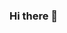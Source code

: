### Hi there 👋

<!--
**aisilasha/aisilasha** is a ✨ _special_ ✨ repository because its `README.md` (this file) appears on your GitHub profile.

Here are some ideas to get you started:
- 💕 I'm a first year bachelor student in Innopolis University
- 🔭 I’m currently introducing myself to gamedev world by making smallest tiniest ever game (just practice)
- 🌱 I’m currently learning Godot and Aseprite
- 🤔 I’m looking for help with Gotod usage 
- 📫 How to reach me: tg - gragonsupremacy; email - aisick2309@gmail.com
- ⚡ Fun fact: i used to pass exams for history and literature
-->
